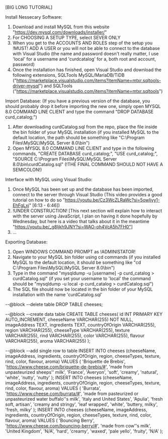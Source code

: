 [BIG LONG TUTORIAL]

Install Nessecary Software:
1. Download and install MySQL from this website "https://dev.mysql.com/downloads/installer/"
2. For CHOOSING A SETUP TYPE, select SEVER ONLY
3. When you get to the ACCOUNTS AND ROLES step of the setup you !MUST! ADD A USER or you will not be able to connect to the database with Visual Studio (the name and password doesn't really matter, I use 'local' for a username and 'curdcatalog' for a, both root and account, password)
4. Once the installation has finished, open Visual Studio and download the following extensions, SQLTools MySQL/MariaDB/TiDB ("https://marketplace.visualstudio.com/items?itemName=mtxr.sqltools-driver-mysql") and SQLTools ("https://marketplace.visualstudio.com/items?itemName=mtxr.sqltools")

Import Database:
(If you have a previous version of the database, you should probably drop it before importing the new one, simply open MYSQL 8.0 COMMAND LINE CLIENT and type the command "DROP DATABASE curd_catalog;")
1. After downloading curdCatalog.sql from the repo, place the file inside the bin folder of your MySQL installation (if you installed MySQL to the default location, the path should be something like "C:\Program Files\MySQL\MySQL Server 8.0\bin")
2. Open MYSQL 8.0 COMMAND LINE CLIENT and type in the following commands, "CREATE DATABASE curd_catalog;", "USE curd_catalog;", "SOURCE C:\Program Files\MySQL\MySQL Server 8.0\bin\curdCatalog.sql" (!THE FINAL COMMAND SHOULD NOT HAVE A SEMICOLON!)

Interface with MySQL using Visual Studio:
1. Once MySQL has been set up and the database has been imported, connect to the server through Visual Studio (This video provides a good tutorial on how to do so "https://youtu.be/Cz3WcZLRaWc?si=5owljyy1-EhFgLxj" [6:13 - 6:46])
2. !UNDER CONSTRUCTION! [This next section will explain how to interact with the server using JavaScript, I plan on having it done hopefully by Wednesday, but here is a video that talks about it in the meantime "https://youtu.be/_g8ljkh9JNY?si=WAO-oh4VcA5h7FH0"]
3. ...

Exporting Database:
1. Open WINDOWS COMMAND PROMPT as !ADMINISTATOR!
2. Navigate to your MySQL bin folder using cd commands (if you installed MySQL to the default location, it should be something like "cd C:\Program Files\MySQL\MySQL Server 8.0\bin")
3. Type in the command "mysqldump -u [username] -p curd_catalog > curdCatalog.sql" (if you set your username to 'local' the command should be "mysqldump -u local -p curd_catalog > curdCatalog.sql")
4. The SQL file should now be located in the bin folder of your MySQL installation with the name 'curdCatalog.sql'


--@block --delete table
DROP TABLE cheeses;

--@block --create data table
CREATE TABLE cheeses(
    id INT PRIMARY KEY AUTO_INCREMENT,
    cheeseName VARCHAR(255) NOT NULL,
    imageAddress TEXT,
    ingredients TEXT,
    countryOfOrigin VARCHAR(255),
    region VARCHAR(255),
    cheeseType VARCHAR(255),
    texture VARCHAR(255),
    rind VARCHAR(255),
    color VARCHAR(255),
    flavour VARCHAR(255),
    aroma VARCHAR(255)
);

--@block --add single row to table
INSERT INTO cheeses (cheeseName, imageAddress, ingredients, countryOfOrigin, region, cheeseTypes, texture, rind, color, flavour, aroma)
VALUES (
    'Briquette de Brebis',
    'https://www.cheese.com/briquette-de-brebis/#',
    'made from unpasteurized sheeps'' milk',
    'France',
    'Averyon',
    'soft',
    'creamy',
    'natural',
    'white',
    'nutty',
    'nutty'
);
INSERT INTO cheeses (cheeseName, imageAddress, ingredients, countryOfOrigin, region, cheeseTypes, texture, rind, color, flavour, aroma)
VALUES (
    'Burrata',
    'https://www.cheese.com/burrata/#',
    'made from pasteurized or unpasteurized water buffalo''s milk',
    'Italy and United States',
    'Apulia',
    'fresh soft, artisan',
    'creamy and stringy',
    'leaf wrapped',
    'white',
    'buttery, milky',
    'fresh, milky'
);
INSERT INTO cheeses (cheeseName, imageAddress, ingredients, countryOfOrigin, region, cheeseTypes, texture, rind, color, flavour, aroma)
VALUES (
    'Bouncing Berry',
    'https://www.cheese.com/bouncing-berry/#',
    'made from cow''s milk',
    'United Kingdom',
    'N/A',
    'hard',
    'creamy',
    'waxed',
    'pale yello',
    'fruity',
    'N/A'
);
